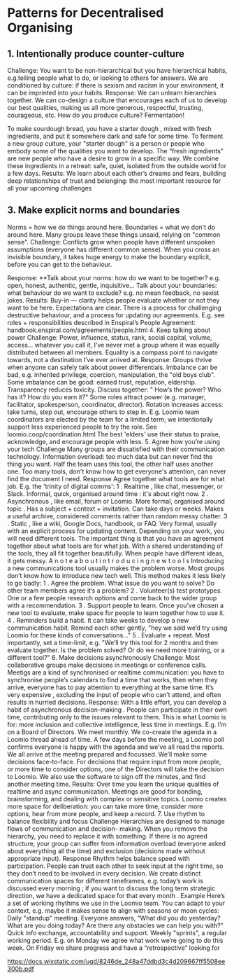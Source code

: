 # Patterns for Decentralised Organising

## 1. Intentionally produce counter-culture
Challenge: 
You want to be non-hierarchical but you have hierarchical habits, e.g.telling people what to do, or looking to others for answers. We are conditioned by culture: if there is sexism and racism in your environment,
it can be imprinted into your habits.
Response: We can unlearn hierarchies together. We can co-design a culture  that encourages each of us to develop our best qualities, making us all more generous, respectful, trusting, courageous, etc.
How do you produce culture?  Fermentation!

 To make sourdough bread, you have a  starter dough , mixed with fresh ingredients, and put it somewhere
dark and safe for some time. To ferment a new group culture, your "starter dough" is a person or people who  embody some of the qualities you want to develop. The “fresh ingredients” are  new people  who have a  desire  to grow
in a specific way. We combine these ingredients in a  retreat: safe, quiet, isolated from the outside world for a few days.
Results: We learn about each other’s  dreams and fears, building deep relationships of trust  and  belonging: the most important resource for all your upcoming challenges

## 3. Make explicit norms and boundaries
Norms = how we do things around here. 
Boundaries = what we don't do around here. Many groups leave these things unsaid, relying on "common sense".
Challenge: Conflicts grow when people have different unspoken assumptions (everyone has different common sense). When you cross an invisible boundary, it takes huge energy to make the boundary explicit, before you can get to the
behaviour.

Response: **Talk about your norms: 
how do we want to be together?
 e.g. open, honest,
authentic, gentle, inquisitive...
Talk about your boundaries: 
what behaviour do we want to exclude?
 e.g.
no mean feedback, no sexist jokes.
Results:
Buy-in 
— clarity helps people evaluate whether or not they want to be here.
Expectations are clear. There is a process for challenging destructive
behaviour, and a process for updating our agreements.
E.g. see roles + responsibilities described in Enspiral’s People Agreement:
handbook.enspiral.com/agreements/people.html
4. Keep talking about power
Challenge:
Power, influence, status, rank, social capital, volume, access... whatever you
call it, I’ve never met a group where it was equally distributed between all
members. Equality is a compass point to navigate towards, not a destination
I’ve ever arrived at.
Response:
Groups thrive when anyone can safely talk about power differentials.
Imbalance can be bad, e.g. inherited privilege, coercion, manipulation, the
"old boys club". Some imbalance can be good: earned trust, reputation,
eldership.
Transparency reduces toxicity. Discuss together: "
How’s the power?
 Who
has it? How do you earn it?"
Some roles attract power (e.g. manager, facilitator, spokesperson,
coordinator, director). Rotation increases access: take turns, step out,
encourage others to step in.
E.g. Loomio team coordinators are elected by the team for a limited term; we
intentionally support less experienced people to try the role. See
loomio.coop/coordination.html
The best 'elders' use their status to praise, acknowledge, and encourage
people with less.
5. Agree how you’re using your tech
Challenge
Many groups are dissatisfied with their communication technology.
Information overload: too much data but can never find the thing you want.
Half the team uses this tool, the other half uses another one. Too many tools,
don't know how to get everyone's attention, can never find the document I
need.
Response
Agree together what tools are for what job. E.g. the 'trinity of digital comms':
1
. 
Realtime
, like chat, messenger, or Slack. Informal, quick,
organised around 
time
: it's about right now.
2
. 
Asynchronous
, like email, forum or Loomio. More formal,
organised around 
topic
. Has a subject + context + invitation.
Can take days or weeks. Makes a useful archive, considered
comments rather than random messy chatter.
3
. 
Static
, like a wiki, Google Docs, handbook, or FAQ. Very formal,
usually with an explicit process for updating content.
Depending on your work, you will need different tools. The important thing
is that you have an agreement together about what tools are for what job.
With a shared understanding of the tools, they all fit together beautifully.
When people have different ideas, it gets messy.
A
n
o
t
e
a
b
o
u
t
i
n
t
r
o
d
u
c
i
n
g
n
e
w
t
o
o
l
s
Introducing a new communications tool usually makes the problem worse.
Most groups don’t know how to introduce new tech well.
This method makes it less likely to go badly:
1
. 
Agree the problem.
 What issue do you want to solve? Do other
team members agree it’s a problem?
2
. 
Volunteer(s) test prototypes.
 One or a few people research
options and come back to the wider group with a
recommendation.
3
. 
Support people to learn.
 Once you’ve chosen a new tool to
evaluate, make space for people to learn together how to use it.
4
. 
Reminders build a habit.
 It can take weeks to develop a new
communication habit. Remind each other gently, "hey we said
we’d try using Loomio for these kinds of conversations..."
5
. 
Evaluate + repeat.
 Most importantly, set a time-limit, e.g.
"We’ll try this tool for 2 months and then evaluate together. Is
the problem solved? Or do we need more training, or a different
tool?"
6. Make decisions asynchronously
Challenge:
Most collaborative groups make decisions in meetings or conference calls. Meetigs
are a kind of 
synchronised
 or 
realtime
 communication: you have to synchronise
people’s calendars to find a time that works, then when they arrive, everyone has to
pay attention to everything at the same time. It’s very 
expensive
, 
excluding
 the
input of people who can’t attend, and often results in 
hurried 
decisions.
Response:
With a little effort, you can develop a habit of 
asynchronous decision-making
.
People can participate in their own time, contributing only to the issues relevant to
them. This is what 
Loomio
 is for: more inclusion and collective intelligence, less
time in meetings.
E.g. I’m on a Board of Directors. We meet monthly. We co-create the agenda in a
Loomio thread ahead of time. A few days before the meeting, a Loomio poll confirms
everyone is happy with the agenda and we’ve all read the reports. We all arrive at the
meeting prepared and focussed. We’ll make some decisions face-to-face. For
decisions that require input from more people, or more time to consider options,
one of the Directors will take the decision to Loomio. We also use the software to
sign off the minutes, and find another meeting time.
Results:
Over time you learn the unique qualities of realtime and async communication.
Meetings are good for bonding, brainstorming, and dealing with complex or
sensitive topics. Loomio creates more space for deliberation: you can take more
time, consider more options, hear from more people, and keep a record.
7. Use rhythm to balance flexibility and focus
Challenge
Hierarchies are designed to manage flows of communication and decision-
making. When you remove the hierarchy, you need to replace it with
something. If there is no agreed structure, your group can suffer from
information overload (everyone asked about everything all the time) and
exclusion (decisions made without appropriate input).
Response
Rhythm helps balance 
speed
 with 
participation.
 People can trust each other
to seek input at the right time, so they don’t need to be involved in every
decision.
We create distinct communication spaces for different timeframes, e.g.
today’s work is discussed 
every morning
; if you want to discuss the long
term strategic direction, we have a dedicated space for that 
every month
.
Example
Here’s a set of working rhythms we use in the Loomio team. You can adapt to
your context, e.g. maybe it makes sense to align with seasons or moon cycles:
Daily
 "standup" meeting. Everyone answers, “What did you do
yesterday? What are you doing today? Are there any obstacles
we can help you with?” Quick info exchange, accountability and
support.
Weekly
 "sprints", a regular working period. E.g. on Monday we
agree what work we’re going to do this week. On Friday we
share progress and have a “retrospective” looking for


https://docs.wixstatic.com/ugd/8246de_248a47ddbd3c4d209667ff5508ee300b.pdf
